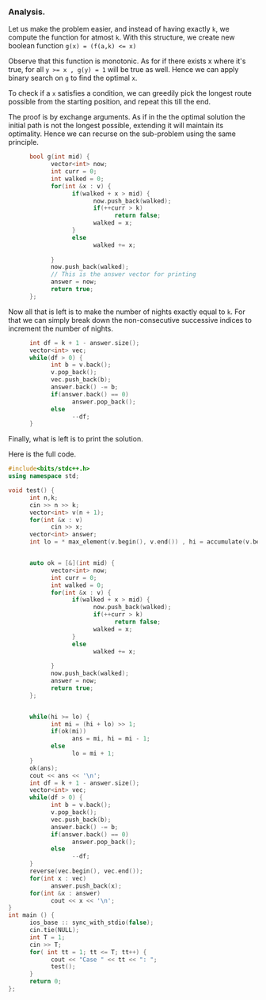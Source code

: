 ### Analysis.

Let us make the problem easier, and instead of having exactly `k`, we compute the function for atmost `k`. With this structure, we create new boolean function ```g(x) = (f(a,k) <= x)```

Observe that this function is monotonic. As for if there exists x where it's true, for all ```y >= x , g(y) = 1``` will be true as well. Hence we can apply binary search on ```g``` to find the optimal ```x```. 

To check if a ```x``` satisfies a condition, we can greedily pick the longest route possible from the starting position, and repeat this till the end. 

The proof is by exchange arguments. As if in the the optimal solution the initial path is not the longest possible, extending it will maintain its optimality. Hence we can recurse on the sub-problem using the same principle. 

```c++
   	  bool g(int mid) {
            vector<int> now;
            int curr = 0;
            int walked = 0;
            for(int &x : v) {
                  if(walked + x > mid) {
                        now.push_back(walked);
                        if(++curr > k)
                              return false;
                        walked = x;
                  }
                  else
                        walked += x;
                  
            }
            now.push_back(walked);
          	// This is the answer vector for printing
            answer = now; 
            return true;
      };
```



Now all that is left is to make the number of nights exactly equal to ```k```. For that we can simply break down the non-consecutive successive indices to increment the number of nights. 

```c++
      int df = k + 1 - answer.size();
      vector<int> vec;
      while(df > 0) {
            int b = v.back();
            v.pop_back();
            vec.push_back(b);
            answer.back() -= b;
            if(answer.back() == 0) 
                  answer.pop_back();
            else
                  --df;
      }
```

 

Finally, what is left is to print the solution.

Here is the full code.

```c++
#include<bits/stdc++.h>
using namespace std;

void test() {
      int n,k;
      cin >> n >> k;
      vector<int> v(n + 1);
      for(int &x : v)
            cin >> x;
      vector<int> answer;
      int lo = * max_element(v.begin(), v.end()) , hi = accumulate(v.begin(), v.end(), 0), ans = -1;


      auto ok = [&](int mid) {
            vector<int> now;
            int curr = 0;
            int walked = 0;
            for(int &x : v) {
                  if(walked + x > mid) {
                        now.push_back(walked);
                        if(++curr > k)
                              return false;
                        walked = x;
                  }
                  else
                        walked += x;
                  
            }
            now.push_back(walked);
            answer = now;
            return true;
      };


      while(hi >= lo) {
            int mi = (hi + lo) >> 1;
            if(ok(mi))
                  ans = mi, hi = mi - 1;
            else
                  lo = mi + 1;
      }
      ok(ans);
      cout << ans << '\n';
      int df = k + 1 - answer.size();
      vector<int> vec;
      while(df > 0) {
            int b = v.back();
            v.pop_back();
            vec.push_back(b);
            answer.back() -= b;
            if(answer.back() == 0) 
                  answer.pop_back();
            else
                  --df;
      }
      reverse(vec.begin(), vec.end());
      for(int x : vec)
            answer.push_back(x);
      for(int &x : answer)
            cout << x << '\n';
}
int main () {
      ios_base :: sync_with_stdio(false);
      cin.tie(NULL);
      int T = 1;
      cin >> T;
      for( int tt = 1; tt <= T; tt++) {
            cout << "Case " << tt << ": ";
            test();
      }
      return 0;
};

```

